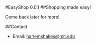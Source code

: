 #EasyShop 0.0.1
##Shopping made easy!

Come back later for more!

##Contact
- Email: harlemshakes@mit.edu
